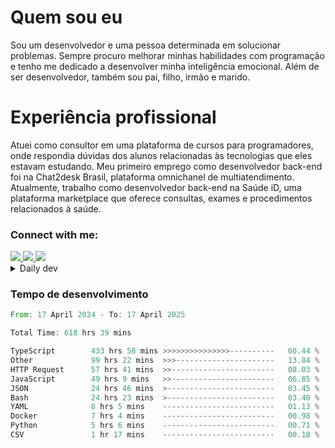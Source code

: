 # Quem sou eu
Sou um desenvolvedor e uma pessoa determinada em solucionar problemas. Sempre procuro melhorar minhas habilidades com programação e tenho me dedicado a desenvolver minha inteligência emocional. Além de ser desenvolvedor, também sou pai, filho, irmão e marido.

# Experiência profissional
Atuei como consultor em uma plataforma de cursos para programadores, onde respondia dúvidas dos alunos relacionadas às tecnologias que eles estavam estudando.
Meu primeiro emprego como desenvolvedor back-end foi na Chat2desk Brasil, plataforma omnichanel de multiatendimento.
Atualmente, trabalho como desenvolvedor back-end na Saúde iD, uma plataforma marketplace que oferece consultas, exames e procedimentos relacionados à saúde.

### Connect with me:
<a href="https://www.linkedin.com/in/theusmoreira" target="_blank" >
<img src="https://img.shields.io/badge/linkedin-%230077B5.svg?&style=for-the-badge&logo=linkedin&logoColor=white ">
</a>
<a href="https://www.instagram.com/matheus.s.moreira/" target="_blank">
<img src="https://img.shields.io/badge/instagram-%23E4405F.svg?&style=for-the-badge&logo=instagram&logoColor=white">
</a>
<a href="mailto:matheussm301@gmail.com"  target="_blank">
<img src="https://img.shields.io/badge/gmail-%23E4405F.svg?&style=for-the-badge&logo=gmail&logoColor=white">
</a>


<details>
  <summary>Daily dev </summary>
<p>
  <a href="https://app.daily.dev/matheussantos"><img src="https://github.com/matheus-santos-moreira/matheus-santos-moreira/blob/master/devcard.svg" width="200" alt="Matheus Santos's Dev Card"/></a>
 </p>
</details>

<h3>Tempo de desenvolvimento</h3>

<!--START_SECTION:waka-->

```rust
From: 17 April 2024 - To: 17 April 2025

Total Time: 618 hrs 39 mins

TypeScript        433 hrs 58 mins >>>>>>>>>>>>>>>----------   60.44 %
Other             99 hrs 22 mins  >>>----------------------   13.84 %
HTTP Request      57 hrs 41 mins  >>-----------------------   08.03 %
JavaScript        49 hrs 9 mins   >>-----------------------   06.85 %
JSON              24 hrs 46 mins  >------------------------   03.45 %
Bash              24 hrs 23 mins  >------------------------   03.40 %
YAML              8 hrs 5 mins    -------------------------   01.13 %
Docker            7 hrs 4 mins    -------------------------   00.98 %
Python            5 hrs 6 mins    -------------------------   00.71 %
CSV               1 hr 17 mins    -------------------------   00.18 %
```

<!--END_SECTION:waka-->
